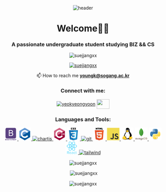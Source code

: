 <div align='center'>
  
  ![header](https://capsule-render.vercel.app/api?type=Waving&color=auto&height=300&section=header&text=Y%20O%20O%20N&fontSize=50&animation=blinkfontColor=111111)
  
  <h1 align="center">Welcome🧚‍♀️</h1>
  <h3 align="center">A passionate undergraduate student studying BIZ && CS</h3>

  <p align="center"> <img src="https://komarev.com/ghpvc/?username=suejjangxx&label=Profile%20views&color=0e75b6&style=flat" alt="suejjangxx" /> </p>

  <p align="center"> <a href="https://github.com/ryo-ma/github-profile-trophy"><img src="https://github-profile-trophy.vercel.app/?username=suejjangxx" alt="suejjangxx" /></a> </p>

  📫 How to reach me **youngk@sogang.ac.kr**

  <h3 align="">Connect with me:</h3>
  <p align="center">
  <a href="https://linkedin.com/in/yeokyeongyoon" target="blank"><img align="center" src="https://www.vectorlogo.zone/logos/linkedin/linkedin-icon.svg" alt="yeokyeongyoon" height="30" width="40" /></a>
  <a href="https://www.leetcode.com/suejjangxx" target="blank"><img align="center" src="https://upload.wikimedia.org/wikipedia/commons/a/ab/LeetCode_logo_white_no_text.svg" height="30" width="40" /></a>
  </p>

  <h3 align="center">Languages and Tools:</h3>
  <p align="center"> <a href="https://getbootstrap.com" target="_blank"> <img src="https://raw.githubusercontent.com/devicons/devicon/master/icons/bootstrap/bootstrap-plain-wordmark.svg" alt="bootstrap" width="40" height="40"/> </a> <a href="https://www.cprogramming.com/" target="_blank"> <img src="https://raw.githubusercontent.com/devicons/devicon/master/icons/c/c-original.svg" alt="c" width="40" height="40"/> </a> <a href="https://www.chartjs.org" target="_blank"> <img src="https://www.chartjs.org/media/logo-title.svg" alt="chartjs" width="40" height="40"/> </a> <a href="https://www.w3schools.com/cpp/" target="_blank"> <img src="https://raw.githubusercontent.com/devicons/devicon/master/icons/cplusplus/cplusplus-original.svg" alt="cplusplus" width="40" height="40"/> </a> <a href="https://www.w3schools.com/css/" target="_blank"> <img src="https://raw.githubusercontent.com/devicons/devicon/master/icons/css3/css3-original-wordmark.svg" alt="css3" width="40" height="40"/> </a> <a href="https://git-scm.com/" target="_blank"> <img src="https://www.vectorlogo.zone/logos/git-scm/git-scm-icon.svg" alt="git" width="40" height="40"/> </a> <a href="https://www.w3.org/html/" target="_blank"> <img src="https://raw.githubusercontent.com/devicons/devicon/master/icons/html5/html5-original-wordmark.svg" alt="html5" width="40" height="40"/> </a> <a href="https://developer.mozilla.org/en-US/docs/Web/JavaScript" target="_blank"> <img src="https://raw.githubusercontent.com/devicons/devicon/master/icons/javascript/javascript-original.svg" alt="javascript" width="40" height="40"/> </a> <a href="https://www.linux.org/" target="_blank"> <img src="https://raw.githubusercontent.com/devicons/devicon/master/icons/linux/linux-original.svg" alt="linux" width="40" height="40"/> </a> <a href="https://www.mongodb.com/" target="_blank"> <img src="https://raw.githubusercontent.com/devicons/devicon/master/icons/mongodb/mongodb-original-wordmark.svg" alt="mongodb" width="40" height="40"/> </a> <a href="https://www.python.org" target="_blank"> <img src="https://raw.githubusercontent.com/devicons/devicon/master/icons/python/python-original.svg" alt="python" width="40" height="40"/> </a> <a href="https://reactjs.org/" target="_blank"> <img src="https://raw.githubusercontent.com/devicons/devicon/master/icons/react/react-original-wordmark.svg" alt="react" width="40" height="40"/> </a> <a href="https://tailwindcss.com/" target="_blank"> <img src="https://www.vectorlogo.zone/logos/tailwindcss/tailwindcss-icon.svg" alt="tailwind" width="40" height="40"/> </a> </p>

  <p><img align="center" src="https://github-readme-stats.vercel.app/api/top-langs?username=suejjangxx&show_icons=true&locale=en&layout=compact&hide=jupyter+notebook" alt="suejjangxx" /></p>

  <p>&nbsp;<img align="center" src="https://github-readme-stats.vercel.app/api?username=suejjangxx&show_icons=true&locale=en" alt="suejjangxx" /></p>

  <p><img align="center" src="https://github-readme-streak-stats.herokuapp.com/?user=suejjangxx&theme=default" alt="suejjangxx" /></p>


</div>

